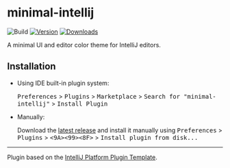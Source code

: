 # minimal-intellij

![Build](https://github.com/wolverian/minimal-intellij/workflows/Build/badge.svg)
[![Version](https://img.shields.io/jetbrains/plugin/v/14805-minimal-theme.svg)](https://plugins.jetbrains.com/plugin/14805-minimal-theme)
[![Downloads](https://img.shields.io/jetbrains/plugin/d/14805-minimal-theme.svg)](https://plugins.jetbrains.com/plugin/14805-minimal-theme)

<!-- Plugin description -->
A minimal UI and editor color theme for IntelliJ editors.
<!-- Plugin description end -->

## Installation

- Using IDE built-in plugin system:
  
  <kbd>Preferences</kbd> > <kbd>Plugins</kbd> > <kbd>Marketplace</kbd> > <kbd>Search for "minimal-intellij"</kbd> >
  <kbd>Install Plugin</kbd>
  
- Manually:

  Download the [latest release](https://github.com/wolverian/minimal-intellij/releases/latest) and install it manually using
  <kbd>Preferences</kbd> > <kbd>Plugins</kbd> > <kbd><E2><9A><99><EF><B8><8F></kbd> > <kbd>Install plugin from disk...</kbd>

---

Plugin based on the [IntelliJ Platform Plugin Template][template].
 
[template]: https://github.com/JetBrains/intellij-platform-plugin-template
